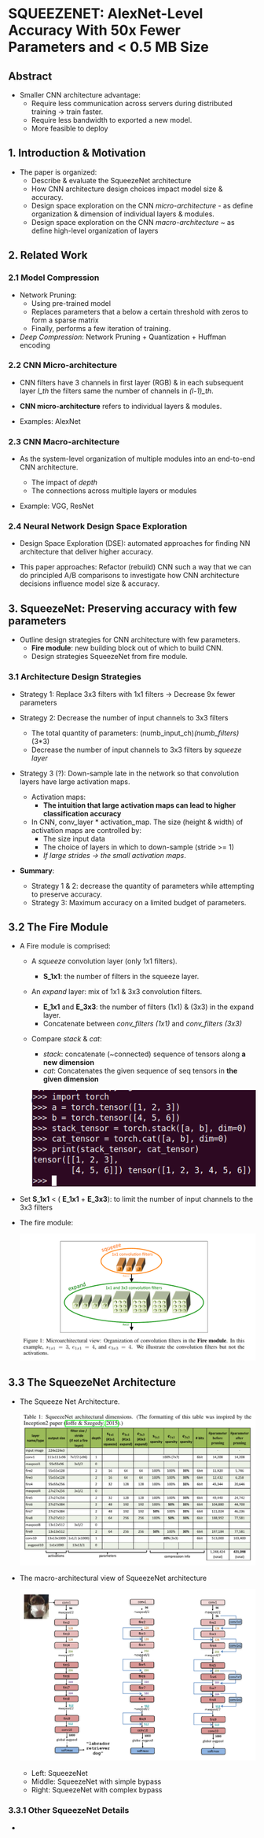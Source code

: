 # SQUEEZENET: AlexNet-Level Accuracy With 50x Fewer Parameters and < 0.5 MB Size


## Abstract 

+ Smaller CNN architecture advantage:
    - Require less communication across servers during distributed training -> train faster.
    - Require less bandwidth to exported a new model.
    - More feasible to deploy 


## 1. Introduction & Motivation 

+ The paper is organized:
    - Describe & evaluate the SqueezeNet architecture
    - How CNN architecture design choices impact model size & accuracy.
    - Design space exploration on the CNN *micro-architecture* - as define organization & dimension of individual layers & modules.
    - Design space exploration on the CNN *macro-architecture* ~ as define high-level organization of layers


## 2. Related Work

### 2.1 Model Compression

+ Network Pruning:
    - Using pre-trained model
    - Replaces parameters that a below a certain threshold with zeros to form a sparse matrix
    - Finally, performs a few iteration of training.
+ *Deep Compression*: Network Pruning + Quantization + Huffman encoding 

### 2.2 CNN Micro-architecture

+ CNN filters have 3 channels in first layer (RGB) & in each subsequent layer *l_th* the filters same the number of channels in *(l-1)_th*.

+ **CNN micro-architecture** refers to individual layers & modules.

+ Examples: AlexNet

### 2.3 CNN Macro-architecture

+ As the system-level organization of multiple modules into an end-to-end CNN architecture.
    - The impact of *depth*
    - The connections across multiple layers or modules

+ Example: VGG, ResNet

### 2.4 Neural Network Design Space Exploration 

+ Design Space Exploration (DSE): automated approaches for finding NN architecture that deliver higher accuracy.

+ This paper approaches: Refactor (rebuild) CNN such a way that we can do principled A/B comparisons to investigate how CNN architecture decisions influence model size & accuracy.


## 3. SqueezeNet: Preserving accuracy with few parameters

+ Outline design strategies for CNN architecture with few parameters.
    - **Fire module**: new building block out of which to build CNN.
    - Design strategies SqueezeNet from fire module.

### 3.1 Architecture Design Strategies

+ Strategy 1: Replace 3x3 filters with 1x1 filters
    -> Decrease 9x fewer parameters

+ Strategy 2: Decrease the number of input channels to 3x3 filters
    - The total quantity of parameters: (numb_input_ch)*(numb_filters)*(3*3)
    - Decrease the number of input channels to 3x3 filters by *squeeze layer*

+ Strategy 3 (?): Down-sample late in the network so that convolution layers have large activation maps.
    - Activation maps:
        - **The intuition that large activation maps can lead to higher classification accuracy**
    - In CNN, conv_layer * activation_map. The size (height & width) of activation maps are controlled by:
        - The size input data
        - The choice of layers in which to down-sample (stride >= 1)
        - *If large strides -> the small activation maps*.

+ **Summary**: 
    - Strategy 1 & 2: decrease the quantity of parameters while attempting to preserve accuracy.
    - Strategy 3: Maximum accuracy on a limited budget of parameters.

## 3.2 The Fire Module

+ A Fire module is comprised:
    - A *squeeze* convolution layer (only 1x1 filters). 
        - **S_1x1**: the number of filters in the squeeze layer.
    - An *expand* layer: mix of 1x1 & 3x3 convolution filters. 
        - **E_1x1** and **E_3x3**: the number of filters (1x1) & (3x3) in the expand layer.
        - Concatenate between *conv_filters (1x1)* and *conv_filters (3x3)*
    - Compare *stack* & *cat*:
        - *stack*: concatenate (~connected) sequence of tensors along **a new dimension**
        - *cat*: Concatenates the given sequence of seq tensors in **the given dimension**

        ![Concatenate_Stack](figures/cat_stack.png)

+ Set **S_1x1** < ( **E_1x1** + **E_3x3**): to limit the number of input channels to the 3x3 filters

+ The fire module:

    ![Squeeze layer](figures/microarchitecture.png)

## 3.3 The SqueezeNet Architecture

+ The Squeeze Net Architecture.

    ![The squeeze net architecture](figures/squeeze_net_architecture.png)

+ The macro-architectural view of SqueezeNet architecture

    ![The macro-architectual view SqueezeNet](figures/macro-architecture_squeezeNet.png)

    - Left: SqueezeNet 
    - Middle: SqueezeNet with simple bypass 
    - Right: SqueezeNet with complex bypass

### 3.3.1 Other SqueezeNet Details

+ 